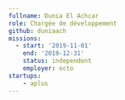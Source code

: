 ```yaml
---
fullname: Dunia El Achcar
role: Chargée de développement
github: duniaach
missions: 
  - start: '2019-11-01'
    end: '2019-12-31'
    status: independent
    employer: octo
startups:
    - aplus
---
```


